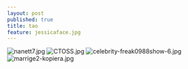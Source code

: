 ```yaml
---
layout: post
published: true
title: tao
feature: jessicaface.jpg
---
```

![nanett7.jpg]({{site.baseurl}}/assets/images/posts/nanett7.jpg)
![CTOSS.jpg]({{site.baseurl}}/assets/images/posts/CTOSS.jpg)
![celebrity-freak0988show-6.jpg]({{site.baseurl}}/assets/images/posts/celebrity-freak0988show-6.jpg)
![marrige2-kopiera.jpg]({{site.baseurl}}/assets/images/posts/marrige2-kopiera.jpg)
